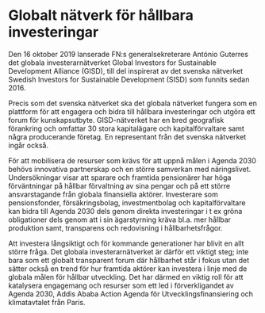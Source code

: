 # Globalt nätverk för hållbara investeringar

Den 16 oktober 2019 lanserade FN:s generalsekreterare António Guterres det globala investerarnätverket Global Investors for Sustainable Development Alliance (GISD), till del inspirerat av det svenska nätverket Swedish Investors for Sustainable Development (SISD) som funnits sedan 2016\.


Precis som det svenska nätverket ska det globala nätverket fungera som en plattform för att engagera och bidra till hållbara investeringar och utgöra ett forum för kunskapsutbyte. GISD\-nätverket har en bred geografisk förankring och omfattar 30 stora kapitalägare och kapitalförvaltare samt några producerande företag. En representant från det svenska nätverket ingår också.

För att mobilisera de resurser som krävs för att uppnå målen i Agenda 2030 behövs innovativa partnerskap och en större samverkan med näringslivet. Undersökningar visar att sparare och framtida pensionärer har höga förväntningar på hållbar förvaltning av sina pengar och på ett större ansvarstagande från globala finansiella aktörer. Investerare som pensionsfonder, försäkringsbolag, investmentbolag och kapitalförvaltare kan bidra till Agenda 2030 dels genom direkta investeringar i t ex gröna obligationer dels genom att i sin ägarstyrning kräva bl.a. mer hållbar produktion samt, transparens och redovisning i hållbarhetsfrågor.

Att investera långsiktigt och för kommande generationer har blivit en allt större fråga. Det globala investerarnätverket är därför ett viktigt steg; inte bara som ett globalt transparent forum där hållbarhet står i fokus utan det sätter också en trend för hur framtida aktörer kan investera i linje med de globala målen för hållbar utveckling. Det har därmed en viktig roll för att katalysera engagemang och resurser som ett led i förverkligandet av Agenda 2030, Addis Ababa Action Agenda för Utvecklingsfinansiering och klimatavtalet från Paris.
